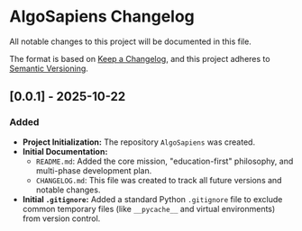 # AlgoSapiens Changelog

All notable changes to this project will be documented in this file.

The format is based on [Keep a Changelog](https://keepachangelog.com/en/1.0.0/),
and this project adheres to [Semantic Versioning](https://semver.org/spec/v2.0.0.html).

## [0.0.1] - 2025-10-22

### Added

- **Project Initialization:** The repository `AlgoSapiens` was created.
- **Initial Documentation:**
  - `README.md`: Added the core mission, "education-first" philosophy, and multi-phase development plan.
  - `CHANGELOG.md`: This file was created to track all future versions and notable changes.
- **Initial `.gitignore`:** Added a standard Python `.gitignore` file to exclude common temporary files (like `__pycache__` and virtual environments) from version control.
